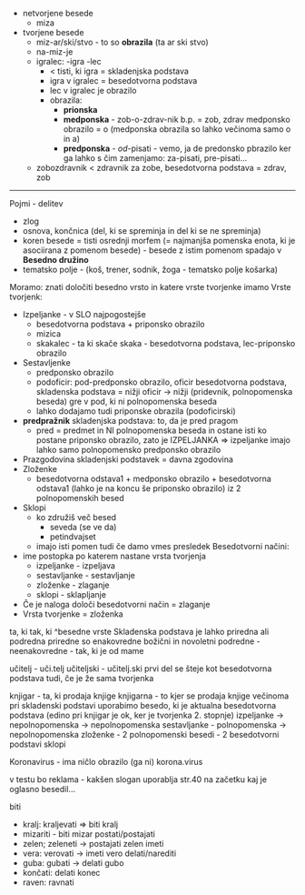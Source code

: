 - netvorjene besede
	- miza
- tvorjene besede
	- miz-ar/ski/stvo - to so **obrazila** (ta ar ski stvo)
	- na-miz-je
	- igralec: -igra -lec
		- < tisti, ki igra = skladenjska podstava
		- igra v igralec = besedotvorna podstava
		- lec v igralec je obrazilo
		- obrazila:
			- **prionska**
			- **medponska** - zob-o-zdrav-nik b.p. = zob, zdrav medponsko obrazilo = o (medponska obrazila so lahko večinoma samo o in a)
			- **predponska** - *od*-pisati - vemo, ja de predonsko pbrazilo ker ga lahko s čim zamenjamo: za-pisati, pre-pisati...
	- zobozdravnik < zdravnik za zobe, besedotvorna podstava = zdrav, zob
___
Pojmi - delitev
- zlog
- osnova, končnica (del, ki se spreminja in del ki se ne spreminja)
- koren besede = tisti osrednji morfem (= najmanjša pomenska enota, ki je  asociirana z pomenom besede) - besede z istim pomenom spadajo v **Besedno družino**
- tematsko polje - (koš, trener, sodnik, žoga - tematsko polje košarka)

Moramo: znati določiti besedno vrsto in katere vrste tvorjenke imamo
Vrste tvorjenk:
- Izpeljanke - v SLO najpogostejše
	- besedotvorna podstava + priponsko obrazilo
	- mizica
	- skakalec - ta ki skače skaka - besedotvorna podstava, lec-priponsko obrazilo
- Sestavljenke
	- predponsko obrazilo
	- podoficir: pod-predponsko obrazilo, oficir besedotvorna podstava, skladenska podstava = nižji oficir -> nižji (pridevnik, polnopomenska beseda) gre v pod, ki ni polnopomenska beseda
	- lahko dodajamo tudi priponske obrazila (podoficirski)
- **predpražnik** skladenjska podstava: to, da je pred pragom 
	- pred = predmet in NI polnopomenska beseda in ostane isti ko postane priponsko obrazilo, zato je IZPELJANKA => izpeljanke imajo lahko samo polnopomensko predponsko obrazilo
- Prazgodovina skladenjski podstavek = davna zgodovina
- Zloženke
	- besedotvorna odstava1 + medponsko obrazilo + besedotvorna odstava1 (lahko je na koncu še priponsko obrazilo) iz 2 polnopomenskih besed
- Sklopi
	- ko združiš več besed
		- seveda (se ve da)
		- petindvajset
	- imajo isti pomen tudi če damo vmes presledek
Besedotvorni načini:
- ime postopka po katerem nastane vrsta tvorjenja
	- izpeljanke - izpeljava
	- sestavljanke - sestavljanje
	- zloženke - zlaganje
	- sklopi - sklapljanje
- Če je naloga določi besedotvorni način = zlaganje
- Vrsta tvorjenke = zloženka

ta, ki
tak, ki
^besedne vrste
Skladenska podstava je lahko priredna ali podredna
priredne so enakovredne božični in novoletni
podredne - neenakovredne - tak, ki je od mame

učitelj - uči.telj
učiteljski - učitelj.ski
prvi del se šteje kot besedotvorna podstava tudi, če je že sama tvorjenka

knjigar - ta, ki prodaja knjige
knjigarna - to kjer se prodaja knjige 
	večinoma pri skladenski podstavi uporabimo besedo, ki je aktualna besedotvorna podstava (edino pri knjigar je ok, ker je tvorjenka 2. stopnje)
izpeljanke -> nepolnopomenska -> nepolnopomenska 
sestavljanke - polnopomenska -> nepolnopomenska
zloženke - 2 polnopomenski besedi - 2 besedotvorni podstavi
sklopi

Koronavirus  - ima ničlo obrazilo (ga ni) korona.virus


v testu bo reklama - kakšen slogan uporablja
str.40 na začetku kaj je oglasno besedil...


biti
- kralj: kraljevati => biti kralj
- mizariti - biti mizar
postati/postajati
- zelen; zeleneti -> postajati zelen
imeti
- vera: verovati -> imeti vero
delati/narediti
- guba: gubati -> delati gubo
- končati: delati konec
- raven: ravnati 